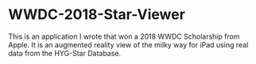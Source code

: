 # WWDC-2018-Star-Viewer
This is an application I wrote that won a 2018 WWDC Scholarship from Apple.  It is an augmented reality view of the milky way for iPad using real data from the HYG-Star Database.
